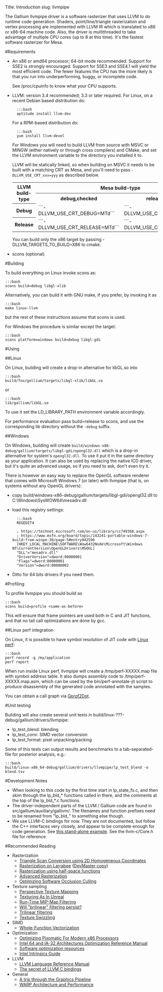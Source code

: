 Title: Introduction
slug: llvmpipe

The Gallium llvmpipe driver is a software rasterizer that uses LLVM to
do runtime code generation.
Shaders, point/line/triangle rasterization and vertex processing are
implemented with LLVM IR which is translated to x86 or x86-64 machine
code.
Also, the driver is multithreaded to take advantage of multiple CPU cores
(up to 8 at this time).
It's the fastest software rasterizer for Mesa.

#Requirements

* An x86 or amd64 processor; 64-bit mode recommended.
    Support for SSE2 is strongly encouraged.  Support for SSE3 and SSE4.1 will
yield the most efficient code.  The fewer features the CPU has the more
likely is that you run into underperforming, buggy, or incomplete code.

    See /proc/cpuinfo to know what your CPU supports.

* LLVM: version 3.4 recommended; 3.3 or later required.
    For Linux, on a recent Debian based distribution do:

        :::bash
        aptitude install llvm-dev
   
    For a RPM-based distribution do:

        :::bash
        yum install llvm-devel


    For Windows you will need to build LLVM from source with MSVC or MINGW
(either natively or through cross compilers) and CMake, and set the LLVM
environment variable to the directory you installed it to.

    LLVM will be statically linked, so when building on MSVC it needs to be
built with a matching CRT as Mesa, and you'll need to pass
```-DLLVM_USE_CRT_xxx=yyy``` as described below.
    <div class="table-responsive">
    <table class="table table-bordered">
     <tr>
       <th rowspan="2">LLVM build-type</th>
       <th colspan="2" style="text-align: center">Mesa build-type</th>
     </tr>
     <tr>
       <th>debug,checked</th>
       <th>release,profile</th>
     </tr>
     <tr>
       <th>Debug</th>
       <td>```-DLLVM_USE_CRT_DEBUG=MTd```</td>
       <td>```-DLLVM_USE_CRT_DEBUG=MT```</td>
     </tr>
     <tr>
       <th>Release</th>
       <td>```-DLLVM_USE_CRT_RELEASE=MTd```</td>
       <td>```-DLLVM_USE_CRT_RELEASE=MT```</td>
     </tr>
   </table>
   </div>

    You can build only the x86 target by passing -DLLVM_TARGETS_TO_BUILD=X86 to cmake.

* scons (optional)

#Building

To build everything on Linux invoke scons as:

    :::bash
    scons build=debug libgl-xlib

Alternatively, you can build it with GNU make, if you prefer, by invoking it as

    :::bash
    make linux-llvm

but the rest of these instructions assume that scons is used.

For Windows the procedure is similar except the target:

    :::bash
    scons platform=windows build=debug libgl-gdi

#Using

##Linux

On Linux, building will create a drop-in alternative for libGL.so into

    :::bash
    build/foo/gallium/targets/libgl-xlib/libGL.so

or

    :::bash
    lib/gallium/libGL.so

To use it set the LD_LIBRARY_PATH environment variable accordingly.

For performance evaluation pass build=release to scons, and use the corresponding
lib directory without the ```-debug``` suffix.

##Windows

On Windows, building will create
```build/windows-x86-debug/gallium/targets/libgl-gdi/opengl32.dll```
which is a drop-in alternative for system's ```opengl32.dll```.  To use
it put it in the same directory as your application.  It can also be used by
replacing the native ICD driver, but it's quite an advanced usage, so if you
need to ask, don't even try it.

There is however an easy way to replace the OpenGL software renderer that comes
with Microsoft Windows 7 (or later) with llvmpipe (that is, on systems without
any OpenGL drivers):

* copy build/windows-x86-debug/gallium/targets/libgl-gdi/opengl32.dll to C:\Windows\SysWOW64\mesadrv.dll
* load this registry settings:

        :::bash
        REGEDIT4

        ; https://technet.microsoft.com/en-us/library/cc749368.aspx
        ; https://www.msfn.org/board/topic/143241-portable-windows-7-build-from-winpe-30/page-5#entry942596
        [HKEY_LOCAL_MACHINE\SOFTWARE\Wow6432Node\Microsoft\Windows NT\CurrentVersion\OpenGLDrivers\MSOGL]
        "DLL"="mesadrv.dll"
        "DriverVersion"=dword:00000001
        "Flags"=dword:00000001
        "Version"=dword:00000002

* Ditto for 64 bits drivers if you need them.

#Profiling

To profile llvmpipe you should build as

    :::bash
    scons build=profile <same-as-before>

This will ensure that frame pointers are used both in C and JIT functions, and
that no tail call optimizations are done by gcc.

##Linux perf integration

On Linux, it is possible to have symbol resolution of JIT code with [Linux perf][1]:

    :::bash
    perf record -g /my/application
    perf report

When run inside Linux perf, llvmpipe will create a /tmp/perf-XXXXX.map file with
symbol address table.  It also dumps assembly code to /tmp/perf-XXXXX.map.asm,
which can be used by the bin/perf-annotate-jit script to produce disassembly of
the generated code annotated with the samples.

You can obtain a call graph via [Gprof2Dot][2].

#Unit testing

Building will also create several unit tests in
build/linux-???-debug/gallium/drivers/llvmpipe:

* lp_test_blend: blending
* lp_test_conv: SIMD vector conversion
* lp_test_format: pixel unpacking/packing

Some of this tests can output results and benchmarks to a tab-separated-file
for posterior analysis, e.g.:

    :::bash
    build/linux-x86_64-debug/gallium/drivers/llvmpipe/lp_test_blend -o blend.tsv

#Development Notes

* When looking to this code by the first time start in lp_state_fs.c, and 
then skim through the lp_bld_* functions called in there, and the comments
at the top of the lp_bld_*.c functions.
* The driver-independent parts of the LLVM / Gallium code are found in
src/gallium/auxiliary/gallivm/.  The filenames and function prefixes
need to be renamed from "lp_bld_" to something else though.
* We use LLVM-C bindings for now. They are not documented, but follow the C++
interfaces very closely, and appear to be complete enough for code
generation. See [this stand-alone example][3].  See the llvm-c/Core.h file for reference.

#<a name="recommended_reading"></a>Recommended Reading

* Rasterization
    * [Triangle Scan Conversion using 2D Homogeneous Coordinates][4]
    * [Rasterization on Larrabee][5] ([DevMaster copy][6])
    * [Rasterization using half-space functions][7]
    * [Advanced Rasterization][8]
    * [Optimizing Software Occlusion Culling][9]
* Texture sampling
    * [Perspective Texture Mapping][10]
    * [Texturing As In Unreal][11]
    * [Run-Time MIP-Map Filtering][12]
    * [Will "brilinear" filtering persist?][13]
    * [Trilinear filtering][14]
    * [Texture Swizzling][15]
* SIMD
    * [Whole-Function Vectorization][16]
* Optimization
    * [Optimizing Pixomatic For Modern x86 Processors][17]
    * [Intel 64 and IA-32 Architectures Optimization Reference Manual][18]
    * [Software optimization resources][19]
    * [Intel Intrinsics Guide][20]
* LLVM
    * [LLVM Language Reference Manual][21]
    * [The secret of LLVM C bindings][22]
* General
    * [A trip through the Graphics Pipeline][23]
    * [WARP Architecture and Performance][24]

[1]: https://perf.wiki.kernel.org/
[2]: https://github.com/jrfonseca/gprof2dot#linux-perf
[3]: https://npcontemplation.blogspot.com/2008/06/secret-of-llvm-c-bindings.html
[4]: https://www.cs.unc.edu/~olano/papers/2dh-tri/
[5]: http://www.drdobbs.com/parallel/rasterization-on-larrabee/217200602
[6]: http://devmaster.net/posts/2887/rasterization-on-larrabee
[7]: http://devmaster.net/posts/6133/rasterization-using-half-space-functions
[8]: http://devmaster.net/posts/6145/advanced-rasterization
[9]: https://fgiesen.wordpress.com/2013/02/17/optimizing-sw-occlusion-culling-index/
[10]: http://chrishecker.com/Miscellaneous_Technical_Articles#Perspective_Texture_Mapping
[11]: https://www.flipcode.com/archives/Texturing_As_In_Unreal.shtml
[12]: http://www.gamasutra.com/view/feature/3301/runtime_mipmap_filtering.php
[13]: http://alt.3dcenter.org/artikel/2003/10-26_a_english.php
[14]: http://ixbtlabs.com/articles2/gffx/nv40-rx800-3.html
[15]: http://devmaster.net/posts/12785/texture-swizzling
[16]: http://www.cdl.uni-saarland.de/projects/wfv/#header4
[17]: http://www.drdobbs.com/optimizing-pixomatic-for-modern-x86-proc/184405807
[18]: http://www.intel.com/content/www/us/en/architecture-and-technology/64-ia-32-architectures-optimization-manual.html
[19]: http://www.agner.org/optimize/
[20]: https://software.intel.com/en-us/articles/intel-intrinsics-guide
[21]: http://llvm.org/docs/LangRef.html
[22]: https://npcontemplation.blogspot.co.uk/2008/06/secret-of-llvm-c-bindings.html
[23]: https://fgiesen.wordpress.com/2011/07/09/a-trip-through-the-graphics-pipeline-2011-index/
[24]: https://msdn.microsoft.com/en-us/library/gg615082.aspx#architecture